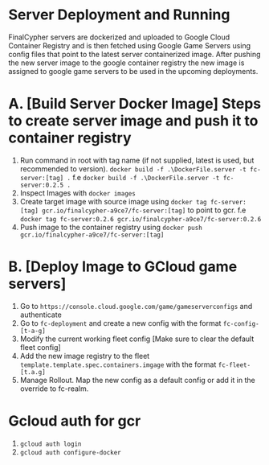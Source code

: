 # Server Deployment and Running
FinalCypher servers are dockerized and uploaded to Google Cloud Container Registry and is then fetched using Google Game Servers using config files that point to the latest server containerized image. After pushing the new server image to the google container registry the new image is assigned to google game servers to be used in the upcoming deployments.

# A. [Build Server Docker Image] Steps to create server image and push it to container registry
1. Run command in root with tag name (if not supplied, latest is used, but recommended to version). `docker build -f .\DockerFile.server -t fc-server:[tag] .` f.e `docker build -f .\DockerFile.server -t fc-server:0.2.5 .`
2. Inspect Images with `docker images`
3. Create target image with source image using `docker tag fc-server:[tag] gcr.io/finalcypher-a9ce7/fc-server:[tag]` to point to gcr. f.e `docker tag fc-server:0.2.6 gcr.io/finalcypher-a9ce7/fc-server:0.2.6`
4. Push image to the container registry using `docker push gcr.io/finalcypher-a9ce7/fc-server:[tag]`

# B. [Deploy Image to GCloud game servers]
1. Go to `https://console.cloud.google.com/game/gameserverconfigs` and authenticate
2. Go to `fc-deployment` and create a new config with the format `fc-config-[t-a-g]`
3. Modify the current working fleet config [Make sure to clear the default fleet config]
4. Add the new image registry to the fleet `template.template.spec.containers.imgage` with the format `fc-fleet-[t.a.g]`
5. Manage Rollout. Map the new config as a default config or add it in the override to fc-realm. 

# Gcloud auth for gcr
1. `gcloud auth login`
2. `gcloud auth configure-docker`